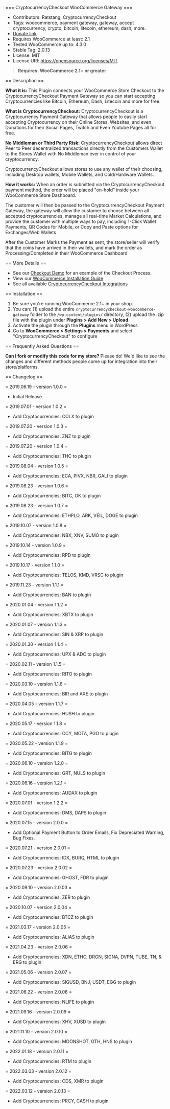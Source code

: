 === CryptocurrencyCheckout WooCommerce Gateway ===

 - Contributors: Ratstang, CryptocurrencyCheckout
 - Tags: woocommerce, payment gateway, gateway, accept cryptocurrency, crypto, bitcoin, litecoin, ethereum, dash, more.
 - [Donate link](https://cryptocurrencycheckout.com/donate/CryptoCheckout)
 - Requires WooCommerce at least: 2.1
 - Tested WooCommerce up to: 4.3.0
 - Stable Tag: 2.0.13
 - License: MIT
 - License URI: https://opensource.org/licenses/MIT

> **Requires: WooCommerce 2.1+ or greater**

== Description ==

**What it is:**
This Plugin connects your WooCommerce Store Checkout to the CryptocurrencyCheckout Payment Gateway so you can start accepting Cryptocurrencies like Bitcoin, Ethereum, Dash, Litecoin and more for free.

**What is CryptocurrencyCheckout:**
CryptocurrencyCheckout is a Cryptocurrency Payment Gateway that allows people to easily start accepting Cryptocurrency on their Online Stores, Websites, and even Donations for their Social Pages, Twitch and Even Youtube Pages all for free.

**No Middleman or Third Party Risk:**
CryptocurrencyCheckout allows direct Peer to Peer decentralized transactions directly from the Customers Wallet to the Stores Wallet with No Middleman ever in control of your cryptocurrency.

CryptocurrencyCheckout allows stores to use any wallet of their choosing, including Desktop wallets, Mobile Wallets, and Cold/Hardware Wallets.

**How it works:**
When an order is submitted via the CryptocurrencyCheckout payment method, the order will be placed "on-hold" inside your WooCommerce Store Dashboard.

The customer will then be passed to the CryptocurrencyCheckout Payment Gateway, the gateway will allow the customer to choose between all accepted cryptocurrencies, manage all real-time Market Calculations, and provide the customer with multiple ways to pay, including 1-Click Wallet Payments, QR Codes for Mobile, or Copy and Paste options for Exchanges/Web Wallets

After the Customer Marks the Payment as sent, the store/seller will verify that the coins have arrived in their wallets, and mark the order as Processing/Completed in their WooCommerce Dashboard

== More Details ==
 - See our [Checkout Demo](https://cryptocurrencycheckout.com/demo) for an example of the Checkout Process.
 - View our [WooCommerce Installation Guide](https://cryptocurrencycheckout.com/guides/woocommerce)
 - See all available [CryptocurrencyCheckout Integrations](https://cryptocurrencycheckout.com/)

== Installation ==

1. Be sure you're running WooCommerce 2.1+ in your shop.
2. You can: (1) upload the entire `cryptocurrencycheckout-woocommerce-gateway` folder to the `/wp-content/plugins/` directory, (2) upload the .zip file with the plugin under **Plugins &gt; Add New &gt; Upload**
3. Activate the plugin through the **Plugins** menu in WordPress
4. Go to **WooCommerce &gt; Settings &gt; Payments** and select "CryptocurrencyCheckout" to configure

== Frequently Asked Questions ==

**Can I fork or modify this code for my store?**
Please do! We'd like to see the changes and different methods people come up for integration into their store/platforms.

== Changelog ==

= 2019.06.19 - version 1.0.0 =
 * Initial Release

= 2019.07.01 - version 1.0.2 =
 * Add Cryptocurrencies: COLX to plugin

= 2019.07.20 - version 1.0.3 =
 * Add Cryptocurrencies: ZNZ to plugin

= 2019.07.20 - version 1.0.4 =
 * Add Cryptocurrencies: THC to plugin

= 2019.08.04 - version 1.0.5 =
 * Add Cryptocurrencies: ECA, PIVX, NBR, GALI to plugin

= 2019.08.23 - version 1.0.6 =
 * Add Cryptocurrencies: BITC, OK to plugin
 
= 2019.08.23 - version 1.0.7 =
 * Add Cryptocurrencies: ETHPLO, ARK, VEIL, DOGE to plugin
 
= 2019.10.07 - version 1.0.8 =
 * Add Cryptocurrencies: NBX, XNV, SUMO to plugin

= 2019.10.14 - version 1.0.9 =
 * Add Cryptocurrencies: RPD to plugin
 
= 2019.10.17 - version 1.1.0 =
 * Add Cryptocurrencies: TELOS, KMD, VRSC to plugin

= 2019.11.23 - version 1.1.1 =
* Add Cryptocurrencies: BAN to plugin

= 2020.01.04 - version 1.1.2 =
* Add Cryptocurrencies: XBTX to plugin

= 2020.01.07 - version 1.1.3 =
* Add Cryptocurrencies: SIN & XRP to plugin

= 2020.01.30 - version 1.1.4 =
* Add Cryptocurrencies: UPX & ADC to plugin

= 2020.02.11 - version 1.1.5 =
* Add Cryptocurrencies: RITO to plugin

= 2020.03.10 - version 1.1.6 =
* Add Cryptocurrencies: BIR and AXE to plugin

= 2020.04.05 - version 1.1.7 =
* Add Cryptocurrencies: HUSH to plugin

= 2020.05.17 - version 1.1.8 =
* Add Cryptocurrencies: CCY, MOTA, PGO to plugin

= 2020.05.22 - version 1.1.9 =
* Add Cryptocurrencies: BITG to plugin

= 2020.06.10 - version 1.2.0 =
* Add Cryptocurrencies: GRT, NULS to plugin

= 2020.06.16 - version 1.2.1 =
* Add Cryptocurrencies: AUDAX to plugin

= 2020.07.01 - version 1.2.2 =
* Add Cryptocurrencies: DMS, DAPS to plugin

= 2020.07.15 - version 2.0.0 =
* Add Optional Payment Button to Order Emails, Fix Depreciated Warning, Bug Fixes.

= 2020.07.21 - version 2.0.01 =
* Add Cryptocurrencies: IDX, BURQ, HTML to plugin

= 2020.07.23 - version 2.0.02 =
* Add Cryptocurrencies: GHOST, FDR to plugin

= 2020.09.10 - version 2.0.03 =
* Add Cryptocurrencies: ZER to plugin

= 2020.10.07 - version 2.0.04 =
* Add Cryptocurrencies: BTCZ to plugin

= 2021.03.17 - version 2.0.05 =
* Add Cryptocurrencies: ALIAS to plugin

= 2021.04.23 - version 2.0.06 =
* Add Cryptocurrencies: XDN, ETHO, DRGN, SIGNA, DVPN, TUBE, TN, & ERG to plugin

= 2021.05.06 - version 2.0.07 =
* Add Cryptocurrencies: SIGUSD, BNJ, USDT, EGG to plugin

= 2021.06.22 - version 2.0.08 =
* Add Cryptocurrencies: NLIFE to plugin

= 2021.09.16 - version 2.0.09 =
* Add Cryptocurrencies: XHV, XUSD to plugin

= 2021.11.10 - version 2.0.10 =
* Add Cryptocurrencies: MOONSHOT, GTH, HNS to plugin

= 2022.01.18 - version 2.0.11 =
* Add Cryptocurrencies: RTM to plugin

= 2022.03.03 - version 2.0.12 =
* Add Cryptocurrencies: CDS, XMR to plugin

= 2022.03.12 - version 2.0.13 =
* Add Cryptocurrencies: PRCY, CASH to plugin
